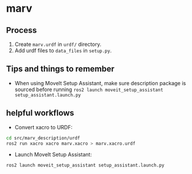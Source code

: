 # marv

## Process

1. Create `marv.urdf` in `urdf/` directory.
2. Add urdf files to `data_files` in `setup.py`.

## Tips and things to remember

- When using MoveIt Setup Assistant, make sure description package is sourced before running `ros2 launch moveit_setup_assistant setup_assistant.launch.py`

## helpful workflows

- Convert xacro to URDF:

```bash
cd src/marv_description/urdf
ros2 run xacro xacro marv.xacro > marv.xacro.urdf
```

- Launch MoveIt Setup Assistant:

```bash
ros2 launch moveit_setup_assistant setup_assistant.launch.py
```